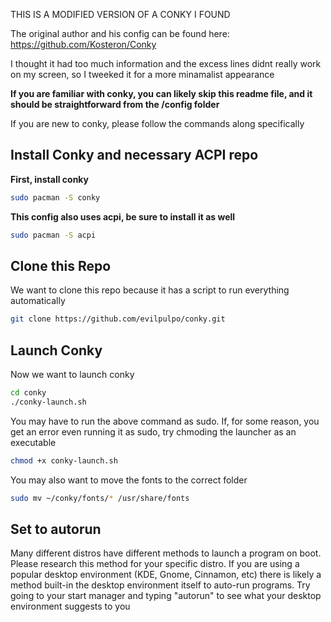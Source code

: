 THIS IS A MODIFIED VERSION OF A CONKY I FOUND

The original author and his config can be found here:  https://github.com/Kosteron/Conky

I thought it had too much information and the excess lines didnt really work on my screen, so I tweeked it for a more minamalist appearance


**If you are familiar with conky, you can likely skip this readme file, and it should be straightforward from the /config folder**

If you are new to conky, please follow the commands along specifically

## Install Conky and necessary ACPI repo

**First, install conky**

```bash
sudo pacman -S conky
```

**This config also uses acpi, be sure to install it as well**

```bash
sudo pacman -S acpi
```

## Clone this Repo

We want to clone this repo because it has a script to run everything automatically

```bash
git clone https://github.com/evilpulpo/conky.git
```

## Launch Conky


Now we want to launch conky

```bash
cd conky
./conky-launch.sh
```

You may have to run the above command as sudo. If, for some reason, you get an error even running it as sudo, try chmoding the launcher as an executable

```bash
chmod +x conky-launch.sh
```

You may also want to move the fonts to the correct folder

```bash
sudo mv ~/conky/fonts/* /usr/share/fonts
```

## Set to autorun

Many different distros have different methods to launch a program on boot. Please research this method for your specific distro. If you are using a popular desktop environment (KDE, Gnome, Cinnamon, etc) there is likely a method built-in the desktop environment itself to auto-run programs. Try going to your start manager and typing "autorun" to see what your desktop environment suggests to you
